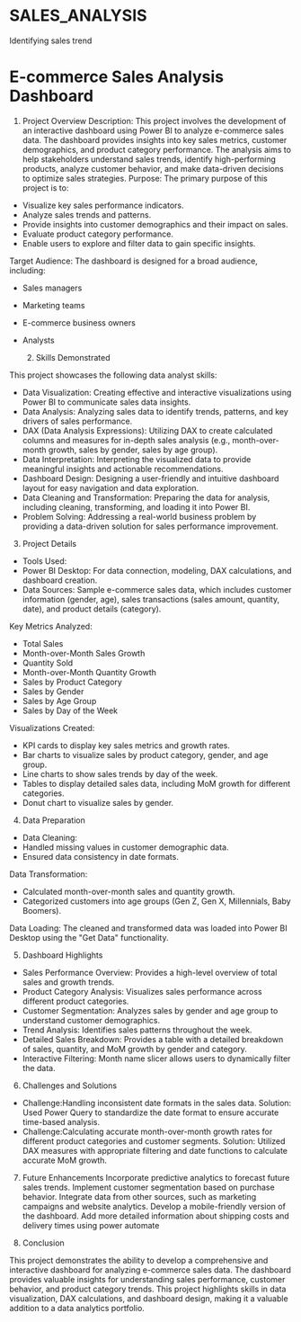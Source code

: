 # SALES_ANALYSIS
Identifying sales trend 
# E-commerce Sales Analysis Dashboard
1. Project Overview
Description: This project involves the development of an interactive dashboard using Power BI to analyze e-commerce sales data. The dashboard provides insights into key sales metrics, customer demographics, and product category performance. The analysis aims to help stakeholders understand sales trends, identify high-performing products, analyze customer behavior, and make data-driven decisions to optimize sales strategies.
Purpose: The primary purpose of this project is to:
- Visualize key sales performance indicators.
- Analyze sales trends and patterns.
- Provide insights into customer demographics and their impact on sales.
- Evaluate product category performance.
- Enable users to explore and filter data to gain specific insights.

Target Audience: The dashboard is designed for a broad audience, including:
- Sales managers
- Marketing teams
- E-commerce business owners
- Analysts

  2. Skills Demonstrated

This project showcases the following data analyst skills:
- Data Visualization: Creating effective and interactive visualizations using Power BI to communicate sales data insights.
- Data Analysis: Analyzing sales data to identify trends, patterns, and key drivers of sales performance.
- DAX (Data Analysis Expressions): Utilizing DAX to create calculated columns and measures for in-depth sales analysis (e.g., month-over-month growth, sales by gender, sales by age group).
- Data Interpretation: Interpreting the visualized data to provide meaningful insights and actionable recommendations.
- Dashboard Design: Designing a user-friendly and intuitive dashboard layout for easy navigation and data exploration.
- Data Cleaning and Transformation: Preparing the data for analysis, including cleaning, transforming, and loading it into Power BI. 
- Problem Solving: Addressing a real-world business problem by providing a data-driven solution for sales performance improvement.

3. Project Details
- Tools Used:
- Power BI Desktop: For data connection, modeling, DAX calculations, and dashboard creation.
- Data Sources: 
Sample e-commerce sales data, which includes customer information (gender, age), sales transactions (sales amount, quantity, date), and product details (category).

Key Metrics Analyzed:
- Total Sales
- Month-over-Month Sales Growth
- Quantity Sold
- Month-over-Month Quantity Growth
- Sales by Product Category
- Sales by Gender
- Sales by Age Group
- Sales by Day of the Week

Visualizations Created: 
- KPI cards to display key sales metrics and growth rates.
- Bar charts to visualize sales by product category, gender, and age group.
- Line charts to show sales trends by day of the week.
- Tables to display detailed sales data, including MoM growth for different categories.
- Donut chart to visualize sales by gender.

4. Data Preparation 
- Data Cleaning: 
- Handled missing values in customer demographic data.
- Ensured data consistency in date formats.

Data Transformation: 
- Calculated month-over-month sales and quantity growth.
- Categorized customers into age groups (Gen Z, Gen X, Millennials, Baby Boomers).

Data Loading: 
The cleaned and transformed data was loaded into Power BI Desktop using the "Get Data" functionality.

5. Dashboard Highlights
- Sales Performance Overview: Provides a high-level overview of total sales and growth trends.
- Product Category Analysis: Visualizes sales performance across different product categories.
- Customer Segmentation: Analyzes sales by gender and age group to understand customer demographics.
- Trend Analysis: Identifies sales patterns throughout the week.
- Detailed Sales Breakdown: Provides a table with a detailed breakdown of sales, quantity, and MoM growth by gender and category.
- Interactive Filtering: Month name slicer allows users to dynamically filter the data.

6. Challenges and Solutions
- Challenge:Handling inconsistent date formats in the sales data.
  Solution: Used Power Query to standardize the date format to ensure accurate time-based analysis.
- Challenge:Calculating accurate month-over-month growth rates for different product categories and customer segments.
  Solution: Utilized DAX measures with appropriate filtering and date functions to calculate accurate MoM growth.

7. Future Enhancements
Incorporate predictive analytics to forecast future sales trends.
Implement customer segmentation based on purchase behavior.
Integrate data from other sources, such as marketing campaigns and website analytics.
Develop a mobile-friendly version of the dashboard.
Add more detailed information about shipping costs and delivery times using power automate 

8. Conclusion

This project demonstrates the ability to develop a comprehensive and interactive dashboard for analyzing e-commerce sales data. The dashboard provides valuable insights for understanding sales performance, customer behavior, and product category trends. This project highlights skills in data visualization, DAX calculations, and dashboard design, making it a valuable addition to a data analytics portfolio.
